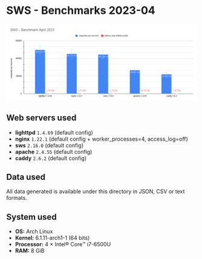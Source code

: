 # SWS - Benchmarks 2023-04

<img title="SWS - Benchmarks 2023-04" src="benchmark-2023-04.png" width="860">

## Web servers used

- **lighttpd** `1.4.69` (default config)
- **nginx** `1.22.1` (default config + worker_processes=4, access_log=off)
- **sws** `2.16.0` (default config)
- **apache** `2.4.55` (default config)
- **caddy** `2.6.2` (default config)

## Data used

All data generated is available under this directory in JSON, CSV or text formats.

## System used

- **OS:** Arch Linux
- **Kernel:** 6.1.11-arch1-1 (64 bits)
- **Processor:** 4 × Intel® Core™ i7-6500U
- **RAM:** 8 GiB

